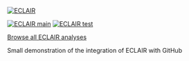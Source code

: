 [![ECLAIR](https://eclairit.com:3787/rsrc/eclair.png)](https://www.bugseng.com/eclair)

[![ECLAIR main](https://eclairit.com:3787/fs/home/eclair-github/public/BUGSENG/eclair_demo.ecdf/main/latest/badge.svg)](https://eclairit.com:3787/fs/home/eclair-github/public/BUGSENG/eclair_demo.ecdf/main/latest/index.html)
[![ECLAIR test](https://eclairit.com:3787/fs/home/eclair-github/public/BUGSENG/eclair_demo.ecdf/test/latest/badge.svg)](https://eclairit.com:3787/fs/home/eclair-github/public/BUGSENG/eclair_demo.ecdf/test/latest/index.html)

[Browse all ECLAIR analyses](https://eclairit.com:3787/fs/home/eclair-github/public/BUGSENG/eclair_demo.ecdf/)

Small demonstration of the integration of ECLAIR with GitHub
